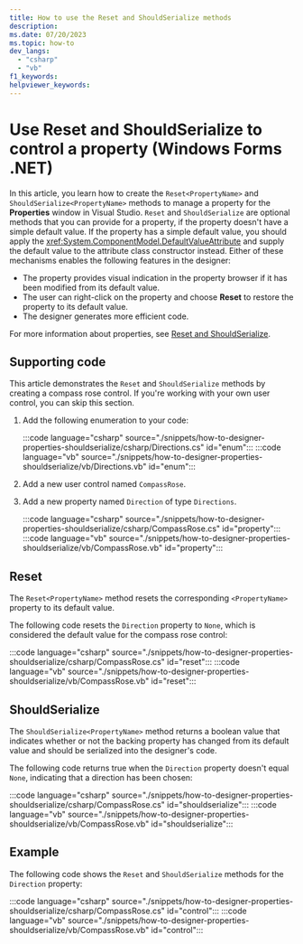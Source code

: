 ```yaml
---
title: How to use the Reset and ShouldSerialize methods
description: 
ms.date: 07/20/2023
ms.topic: how-to
dev_langs:
  - "csharp"
  - "vb"
f1_keywords: 
helpviewer_keywords: 
---
```


# Use Reset and ShouldSerialize to control a property (Windows Forms .NET)

In this article, you learn how to create the `Reset<PropertyName>` and `ShouldSerialize<PropertyName>` methods to manage a property for the **Properties** window in Visual Studio. `Reset` and `ShouldSerialize` are optional methods that you can provide for a property, if the property doesn't have a simple default value. If the property has a simple default value, you should apply the <xref:System.ComponentModel.DefaultValueAttribute> and supply the default value to the attribute class constructor instead. Either of these mechanisms enables the following features in the designer:

- The property provides visual indication in the property browser if it has been modified from its default value.
- The user can right-click on the property and choose **Reset** to restore the property to its default value.
- The designer generates more efficient code.

For more information about properties, see [Reset and ShouldSerialize](designer-properties-overview.md#reset-and-shouldserialize).

## Supporting code

This article demonstrates the `Reset` and `ShouldSerialize` methods by creating a compass rose control. If you're working with your own user control, you can skip this section.

01. Add the following enumeration to your code:

    :::code language="csharp" source="./snippets/how-to-designer-properties-shouldserialize/csharp/Directions.cs" id="enum":::
    :::code language="vb" source="./snippets/how-to-designer-properties-shouldserialize/vb/Directions.vb" id="enum":::

01. Add a new user control named `CompassRose`.
01. Add a new property named `Direction` of type `Directions`.

    :::code language="csharp" source="./snippets/how-to-designer-properties-shouldserialize/csharp/CompassRose.cs" id="property":::
    :::code language="vb" source="./snippets/how-to-designer-properties-shouldserialize/vb/CompassRose.vb" id="property":::

## Reset

The `Reset<PropertyName>` method resets the corresponding `<PropertyName>` property to its default value.

The following code resets the `Direction` property to `None`, which is considered the default value for the compass rose control:

:::code language="csharp" source="./snippets/how-to-designer-properties-shouldserialize/csharp/CompassRose.cs" id="reset":::
:::code language="vb" source="./snippets/how-to-designer-properties-shouldserialize/vb/CompassRose.vb" id="reset":::

## ShouldSerialize

The `ShouldSerialize<PropertyName>` method returns a boolean value that indicates whether or not the backing property has changed from its default value and should be serialized into the designer's code.

The following code returns true when the `Direction` property doesn't equal `None`, indicating that a direction has been chosen:

:::code language="csharp" source="./snippets/how-to-designer-properties-shouldserialize/csharp/CompassRose.cs" id="shouldserialize":::
:::code language="vb" source="./snippets/how-to-designer-properties-shouldserialize/vb/CompassRose.vb" id="shouldserialize":::

## Example

The following code shows the `Reset` and `ShouldSerialize` methods for the `Direction` property:

:::code language="csharp" source="./snippets/how-to-designer-properties-shouldserialize/csharp/CompassRose.cs" id="control":::
:::code language="vb" source="./snippets/how-to-designer-properties-shouldserialize/vb/CompassRose.vb" id="control":::
